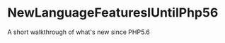 NewLanguageFeaturesIUntilPhp56
==============================

A short walkthrough of what's new since PHP5.6
